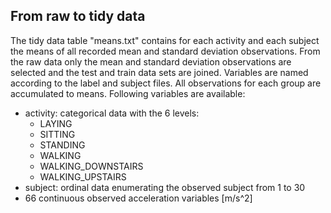 ## From raw to tidy data
The tidy data table "means.txt" contains for each activity and each subject the means of all recorded mean and standard deviation observations. From the raw data only the mean and standard deviation observations are selected and the test and train data sets are joined. Variables are named according to the label and subject files. All observations for each group are accumulated to means. Following variables are available:
- activity: categorical data with the 6 levels:
  - LAYING
  - SITTING
  - STANDING
  - WALKING
  - WALKING_DOWNSTAIRS
  - WALKING_UPSTAIRS
- subject: ordinal data enumerating the observed subject from 1 to 30
- 66 continuous observed acceleration  variables [m/s^2]
